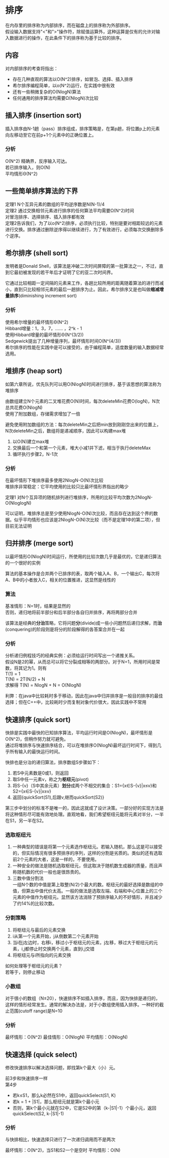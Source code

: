 # 排序
在内存里的排序称为内部排序，而在磁盘上的排序称为外部排序。  
假设输入数据支持"<"和">"操作符，除赋值运算外，这种运算是仅有的允许对输入数据进行的操作，在此条件下的排序称为基于比较的排序。

## 内容
对内部排序的考查将指出：

* 存在几种直观的算法以O(N^2)排序，如冒泡、选择、插入排序
* 希尔排序编程简单，以o(N^2)运行，在实践中很有效
* 还有一些稍微复杂的O(NlogN)算法
* 任何通用的排序算法均需要Ω(NlogN)次比较

## 插入排序 (insertion sort)
插入排序由N-1趟（pass）排序组成，排序策略是，在第p趟，将位置p上的元素向左移动至它在前p+1个元素中的正确位置上。

### 分析
O(N^2) 精确界，反序输入可达。  
若已排序输入，则O(N)  
平均情形Θ(N^2)

## 一些简单排序算法的下界
定理1 N个互异元素的数组的平均逆序数是N(N-1)/4  
定理2 通过交换相邻元素进行排序的任何算法平均需要Ω(N^2)时间  
对冒泡排序、选择排序、插入排序都有效  
定理2告诉我们，为了以o(N^2)排序，必须执行比较，特别是要对相距较远的元素进行交换。排序通过删除逆序得以继续进行，为了有效进行，必须每次交换删除多个逆序。

## 希尔排序 (shell sort)
发明者是Donald Shell，该算法是冲破二次时间屏障的第一批算法之一，不过，直到它最初被发现的若干年后才证明了它的亚二次时间界。

它通过比较相距一定间隔的元素来工作，各趟比较所用的距离随着算法的进行而减小，直到只比较相邻元素的最后一趟排序为止。因此，希尔排序又是也叫做**缩减增量排序**(diminishing increment sort)

### 分析
使用希尔增量的最坏情形Θ(N^2)  
Hibbard增量：1，3，7，…… ，2^k - 1  
使用Hibbard增量的最坏情形Θ(N^(3/2))  
Sedgewick提出了几种增量序列，最坏情形时间O(N^(4/3))  
希尔排序的性能在实践中是可以接受的，由于编程简单，适度数量的输入数据经常选用。

## 堆排序 (heap sort)
如第六章所说，优先队列可以用O(NlogN)时间进行排序，基于该思想的算法称为堆排序

由数组建立N个元素的二叉堆花费O(N)时间，每次deleteMin花费O(logN)，N次总共花费O(NlogN)  
使用了附加数组，存储需求增加了一倍

避免使用附加数组的方法：每次deleteMin之后把min放到刚刚空出来的位置上，N次deleteMin之后，数组将是递减顺序，因此可以构建max堆

1. 以O(N)建立max堆
2. 交换最后一个和第一个元素，堆大小减1并下滤，相当于执行deleteMax
3. 循环执行步骤2，N-1次

### 分析
在最坏情形下堆排序最多使用2NlogN-O(N)次比较  
堆排序非常稳定：它平均使用的比较只比最坏情形界指出的略少

定理1 对N个互异项的随机排列进行堆排序，所用的比较平均次数为2NlogN-O(NloglogN)

可以证明，堆排序总是至少使用NlogN-O(N)次比较，而且存在达到这个界的数据。似乎平均情形也应该是2NlogN-O(N)次比较（而不是定理1中的第二项），但目前无法证明

## 归并排序 (merge sort)
以最坏情形O(NlogN)时间运行，所使用的比较次数几乎是最优的，它是递归算法的一个很好的实例

算法的基本操作是合并两个已排序的表，取两个输入A、B，一个输出C，每次将A、B中的小者放入C，相关的位置推进，这显然是线性的

### 算法
基准情形：N=1时，结果是显然的  
否则，递归地将前半部分和后半部分各自归并排序，再将两部分合并

该算法是经典的**分治**策略，它将问题**分**(divide)成一些小问题然后递归求解，而**治**(conquering)的阶段则是将分的阶段解得的各答案合并在一起

### 分析
分析递归例程技巧的经典实例：必须给运行时间写出一个递推关系。  
假设N是2的幂，从而总可以将它分裂成相等的两部分。对于N=1，所用时间是常数，将其记为1。则有  
T(1) = 1  
T(N) = 2T(N/2) + N  
求解得 T(N) = NlogN + N = O(NlogN)

利弊：在java中比较耗时多于移动，因此在java中归并排序是一般目的排序的最佳选择；但在C++中，比较耗时少而复制对象代价很大，因此实践中不常用

## 快速排序 (quick sort)
快排是实践中最快的已知排序算法，平均运行时间是O(NlogN)，最坏情形是O(N^2)，但稍作努力就可避免。  
通过将堆排序与快速排序结合，可以在堆排序O(NlogN)最坏运行时间下，得到几乎所有输入的最快运行时间。

快排也是分治的递归算法，排序数组S步骤如下：

1. 若S中元素数是0或1，则返回
2. 取S中任一元素v，称之为**枢纽元**(pivot)
3. 将S-{v}（S中其余元素）**划分**成两个不相交的集合：S1={x∈S-{v}|x≤v}和S2={x∈S-{v}|x≥v}
4. 返回{quickSort(S1),后跟v,继而quickSort(S2)}

第三步中划分的标准不是唯一的，因此这就成了设计决策。一部分好的实现方法是将这种情形尽可能有效地处理。直观地看，我们希望枢纽元能将元素对半分，一半在S1，另一半在S2。

### 选取枢纽元
1. 一种典型的错误是将第一个元素选作枢纽元。若输入随机，那么这是可以接受的，但实际情况有很多预排序的序列，这样的分割是劣质的。类似的还有选取前2个元素的大者，这是一样的，不要使用。
2. 一种安全的做法是随机选取枢纽元，但这取决于随机数生成器的质量，而且声称随机数的代价一般也是很昂贵的。
3. 三数中值分割法  
一组N个数的中值是第上取整(N/2)个最大的数。枢纽元的最好选择是数组的中值，但算出中值代价太高。一般的做法是选取左端、右端和中心位置上的三个元素的中值作为枢纽元。显然该方法消除了预排序输入的不好情形，并且减少了约14%的比较次数。

### 分割策略
1. 将枢纽元与最后的元素交换
2. i从第一个元素开始，j从倒数第二个元素开始
3. 当i在j左边时，右移i，移过小于枢纽元的元素，j左移，移过大于枢纽元的元素，i,j都停止时交换两个元素，直到i,j交错
4. 将枢纽元与i所指向的元素交换

如何处理等于枢纽元的元素？  
若等于，则停止移动

### 小数组
对于很小的数组（N≤20），快速排序不如插入排序，而且，因为快排是递归的，这样的情形经常发生。通常的解决办法是，对于小数组使用插入排序。一种好的截止范围(cutoff range)是N=10

### 分析
最坏情形：O(N^2)
最佳情形：O(NlogN)
平均情形：O(NlogN)

## 快速选择 (quick select)
修改快速排序以解决选择问题，即找第k个最大（小）元。

前3步和快速排序一样  
第4步

* 若k≤S1，那么k必然在S1中，返回quickSelect(S1, K)
* 若k = 1 + |S1|，那么枢纽元就是第k个最小元
* 否则，第k个最小元就在S2中，它是S2中的第（k-|S1|-1）个最小元，返回quickSelect(S2, k-|S1|-1)

### 分析
与快排相比，快速选择只进行了一次递归调用而不是两次

最坏情形：O(N^2)，当S1和S2一个是空时
平均情形：O(N)
